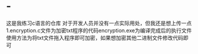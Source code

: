 # -
这是我练习c语言的仓库
对于开发人员并没有一点实际用处，但我还是想上传一点
1.encryption.c文件为加密txt程序的代码encryption.exe为编译完成后的执行文件
  使用方法为将txt文件拖入程序即可加密，如果想加密其他二进制文件修改代码即可

